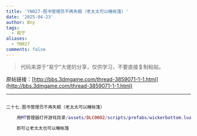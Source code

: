 ```yaml
---
title: 'YN027-图书管理员不再失眠（老太太可以睡帐篷）'
date: '2025-04-23'
author: Bny
tags:
  - 易宁
aliases:
  - YN027
comments: false
---
```


> 代码来源于“易宁”大佬的分享，仅供学习，不要直接复制粘贴。

原帖链接：[http://bbs.3dmgame.com/thread-3859071-1-1.html](http://bbs.3dmgame.com/thread-3859071-1-1.html)

---

```lua  

二十七.图书管理员不再失眠（老太太可以睡帐篷）	用MT管理器打开游戏目录/assets/DLC0002/scripts/prefabs/wickerbottom.lua文件，将inst:AddTag("insomniac")替换为--inst:AddTag("insomniac")	即可让老太太也可以睡帐篷

```  

